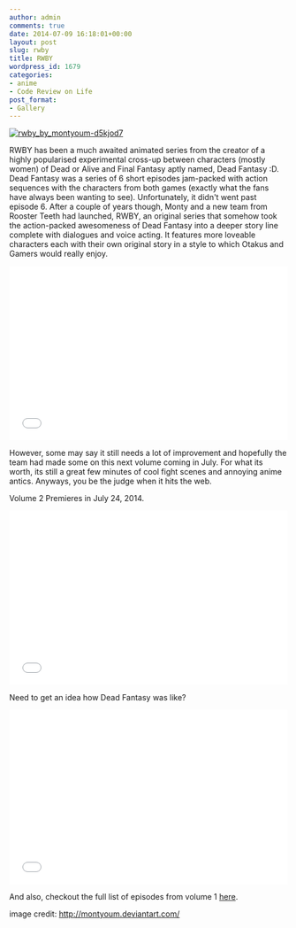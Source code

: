 ```yaml
---
author: admin
comments: true
date: 2014-07-09 16:18:01+00:00
layout: post
slug: rwby
title: RWBY
wordpress_id: 1679
categories:
- anime
- Code Review on Life
post_format:
- Gallery
---
```


[![rwby_by_montyoum-d5kjod7](http://www.reengo.com/wp-content/uploads/2014/08/rwby_by_montyoum-d5kjod7-1024x576.jpg)](http://www.reengo.com/wp-content/uploads/2014/08/rwby_by_montyoum-d5kjod7.jpg)

RWBY has been a much awaited animated series from the creator of a highly popularised experimental cross-up between characters (mostly women) of Dead or Alive and Final Fantasy aptly named, Dead Fantasy :D. Dead Fantasy was a series of 6 short episodes jam-packed with action sequences with the characters from both games (exactly what the fans have always been wanting to see). Unfortunately, it didn't went past episode 6. After a couple of years though, Monty and a new team from Rooster Teeth had launched, RWBY, an original series that somehow took the action-packed awesomeness of Dead Fantasy into a deeper story line complete with dialogues and voice acting. It features more loveable characters each with their own original story in a style to which Otakus and Gamers would really enjoy.

<iframe width="100%" height="315" src="//www.youtube.com/embed/dsy7VJheMBI" frameborder="0" allowfullscreen></iframe>

However, some may say it still needs a lot of improvement and hopefully the team had made some on this next volume coming in July. For what its worth, its still a great few minutes of cool fight scenes and annoying anime antics. Anyways, you be the judge when it hits the web.

Volume 2 Premieres in July 24, 2014.

<iframe width="100%" height="315" src="//www.youtube.com/embed/tNAX4EQF2r8" frameborder="0" allowfullscreen></iframe>

Need to get an idea how Dead Fantasy was like?

<iframe width="100%" height="315" src="//www.youtube.com/embed/EHA3opXjcd0" frameborder="0" allowfullscreen></iframe>

And also, checkout the full list of episodes from volume 1 [here](http://roosterteeth.com/archive/?sid=rwby&v=more&s=1).



image credit: http://montyoum.deviantart.com/
